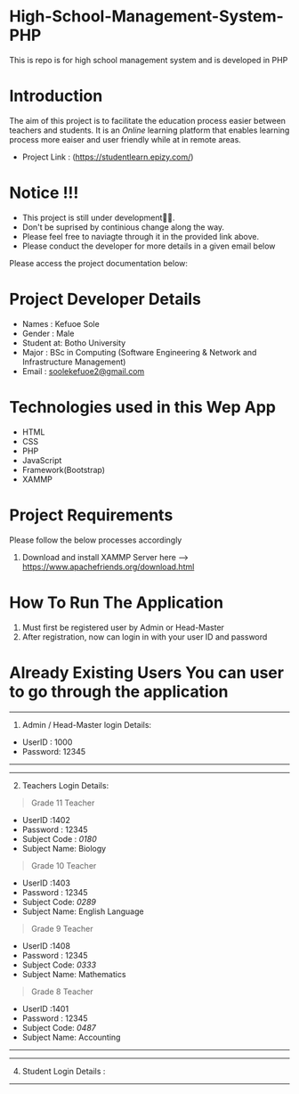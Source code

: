 # High-School-Management-System-PHP
This is repo is for high school management system and is developed in PHP

# Introduction
The aim of this project is to facilitate the education process easier between teachers and students. It is an *Online* learning platform that enables learning process more eaiser and user friendly while at in remote areas.

- Project Link : (https://studentlearn.epizy.com/)
# Notice !!!
- This project is still under development👨‍💻.
- Don't be suprised by continious change along the way.
- Please feel free to naviagte through it in the provided link above.
- Please conduct the developer for more details in a given email below

Please access the project documentation below:

# Project Developer Details
- Names     : Kefuoe Sole
- Gender    : Male
- Student at: Botho University 
- Major     : BSc in Computing (Software Engineering & Network and Infrastructure Management)
- Email     : soolekefuoe2@gmail.com


# Technologies used in this Wep App
- HTML
- CSS
- PHP
- JavaScript
- Framework(Bootstrap)
- XAMMP

# Project Requirements
  Please follow the below processes accordingly
1. Download and install XAMMP Server here --> https://www.apachefriends.org/download.html

# How To Run The Application
1. Must first be registered user by Admin or Head-Master
2. After registration, now can login in with your user ID and password

# Already Existing Users You can user to go through the application
-------------------------------------------------------
1. Admin / Head-Master login Details:
  - UserID : 1000
  - Password: 12345
  
--------------------------------------------------------

--------------------------------------------------------
2. Teachers Login Details: 
  > Grade 11 Teacher 
  - UserID  :1402
  - Password : 12345
  - Subject Code : *0180*
  - Subject Name: Biology

  > Grade 10 Teacher 
  - UserID  :1403
  - Password : 12345
  - Subject Code: *0289*
  - Subject Name: English Language

  > Grade 9 Teacher 
  - UserID  :1408
  - Password : 12345
  - Subject Code: *0333*
  - Subject Name: Mathematics

  > Grade 8 Teacher 
  - UserID  :1401
  - Password : 12345
  - Subject Code: *0487*
  - Subject Name: Accounting

--------------------------------------------------------

--------------------------------------------------------                         
4. Student Login Details :
--------------------------------------------------------

